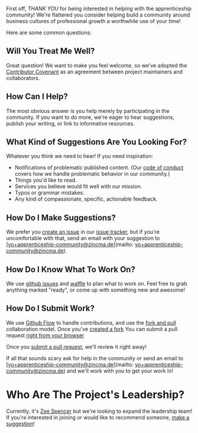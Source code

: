First off, *THANK YOU* for being interested in helping with the apprenticeship
community! We're flattered you consider helping build a
community around business cultures of professional growth a
worthwhile use of your time!

Here are some common questions:

## Will You Treat Me Well?

Great question! We want to make you feel welcome, so we've adopted the
[Contributor Covenant](CONTRIBUTOR_COVENANT.md) as an agreement between project
maintainers and collaborators.

## How Can I Help?
The most obvious answer is you help merely by participating in the community. If
you want to do more, we're eager to hear suggestions, publish your writing, or
link to informative resources.

## What Kind of Suggestions Are You Looking For?
Whatever you think we need to hear! If you need inspiration:

* Notifications of problematic published content. (Our [code of
  conduct](http://apprenticeship.community/code-of-conduct) covers how we handle
  problematic behavior in our community.)
* Things you'd like to read.
* Services you believe would fit well with our mission.
* Typos or grammar mistakes.
* Any kind of compassionate, specific, actionable feedback.

## How Do I Make Suggestions?
We prefer you [create an
issue](https://help.github.com/articles/creating-an-issue/) in our [issue
tracker](issues), but if you're uncomfortable with that, send an email with your
suggestion to [yo+apprenticeship-community@zincma.de](mailto:
yo+apprenticeship-community@zincma.de).

## How Do I Know What To Work On?

We use [github issues](issues) and
[waffle](https://waffle.io/zincmade/apprenticeship.community) to plan what to
work on. Feel free to grab anything marked "ready", or come up with something
new and awesome!


## How Do I Submit Work?

We use [Github Flow](https://guides.github.com/introduction/flow/) to handle
contributions, and use the [fork and
pull](https://help.github.com/articles/using-pull-requests/#fork--pull)
collaboration model. Once you've [created a
fork](https://guides.github.com/activities/forking/) You can submit a pull
request [right from your
browser](https://help.github.com/articles/github-flow-in-the-browser/)

Once you [submit a pull
request](https://help.github.com/articles/creating-a-pull-request/), we'll
review it right away!

If all that sounds scary ask for help in the community or send an email to
[yo+apprenticeship-community@zincma.de](mailto:
yo+apprenticeship-community@zincma.de) and we'll work with you to get your work
in!

# Who Are The Project's Leadership?

Currently, it's [Zee Spencer](http://zeespencer.com/) but we're looking to
expand the leadership team! If you're interested in joining or would like to
recommend someone, [make a suggestion](#how-do-i-make-a-suggestion)!
